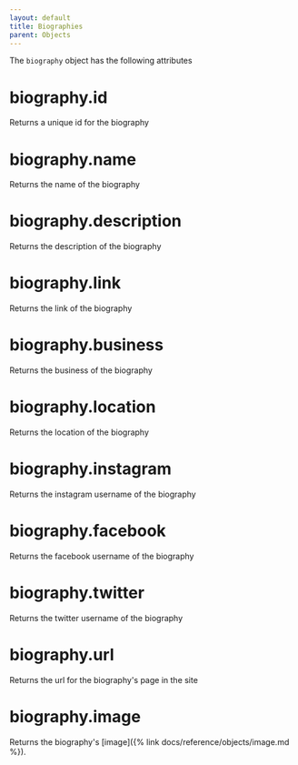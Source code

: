 ```yaml
---
layout: default
title: Biographies
parent: Objects
---
```


The `biography` object has the following attributes

# biography.id

Returns a unique id for the biography

# biography.name

Returns the name of the biography

# biography.description

Returns the description of the biography

# biography.link

Returns the link of the biography

# biography.business

Returns the business of the biography

# biography.location

Returns the location of the biography

# biography.instagram

Returns the instagram username of the biography

# biography.facebook

Returns the facebook username of the biography

# biography.twitter

Returns the twitter username of the biography

# biography.url

Returns the url for the biography's page in the site

# biography.image

Returns the biography's [image]({% link docs/reference/objects/image.md %}). 


